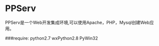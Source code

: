 PPServ
======

PPServ是一个Web开发集成环境,可以使用Apache，PHP，Mysql创建Web应用。

###require:
    python2.7
    wxPython2.8
    PyWin32
